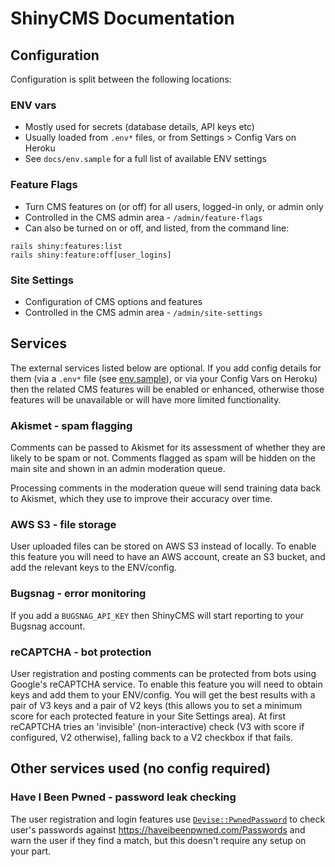 # ShinyCMS Documentation

## Configuration

Configuration is split between the following locations:

### ENV vars

* Mostly used for secrets (database details, API keys etc)
* Usually loaded from `.env*` files, or from Settings > Config Vars on Heroku
* See `docs/env.sample` for a full list of available ENV settings

### Feature Flags

* Turn CMS features on (or off) for all users, logged-in only, or admin only
* Controlled in the CMS admin area - `/admin/feature-flags`
* Can also be turned on or off, and listed, from the command line:
```
rails shiny:features:list
rails shiny:feature:off[user_logins]
```

### Site Settings

* Configuration of CMS options and features
* Controlled in the CMS admin area - `/admin/site-settings`


## Services

The external services listed below are optional. If you add config details for them (via a `.env*` file (see [env.sample](env.sample)), or via your Config Vars on Heroku) then the related CMS features will be enabled or enhanced, otherwise those features will be unavailable or will have more limited functionality.

### Akismet - spam flagging

Comments can be passed to Akismet for its assessment of whether they are likely to be spam or not. Comments flagged as spam will be hidden on the main site and shown in an admin moderation queue.

Processing comments in the moderation queue will send training data back to Akismet, which they use to improve their accuracy over time.

### AWS S3 - file storage

User uploaded files can be stored on AWS S3 instead of locally. To enable this feature you will need to have an AWS account, create an S3 bucket, and add the relevant keys to the ENV/config.

### Bugsnag - error monitoring

If you add a `BUGSNAG_API_KEY` then ShinyCMS will start reporting to your Bugsnag account.

### reCAPTCHA - bot protection

User registration and posting comments can be protected from bots using Google's reCAPTCHA service. To enable this feature you will need to obtain keys and add them to your ENV/config. You will get the best results with a pair of V3 keys and a pair of V2 keys (this allows you to set a minimum score for each protected feature in your Site Settings area). At first reCAPTCHA tries an 'invisible' (non-interactive) check (V3 with score if configured, V2 otherwise), falling back to a V2 checkbox if that fails.


## Other services used (no config required)

### Have I Been Pwned - password leak checking

The user registration and login features use [`Devise::PwnedPassword`](https://github.com/michaelbanfield/devise-pwned_password) to check user's passwords against https://haveibeenpwned.com/Passwords and warn the user if they find a match, but this doesn't require any setup on your part.
